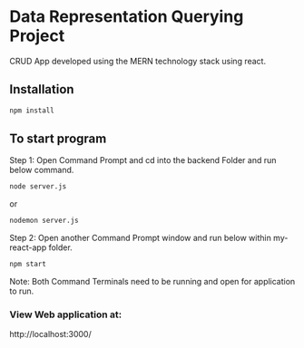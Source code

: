 # Data Representation Querying Project
CRUD App developed using the MERN technology stack using react.

## Installation
```bash
npm install
```
 
## To start program
Step 1: Open Command Prompt and cd into the backend Folder and run below command.
```bash
node server.js
```
or
```bash
nodemon server.js
```

Step 2: Open another Command Prompt window and run below within my-react-app folder.
```bash
npm start
```

Note: Both Command Terminals need to be running and open for application to run.


### View Web application at:
http://localhost:3000/
